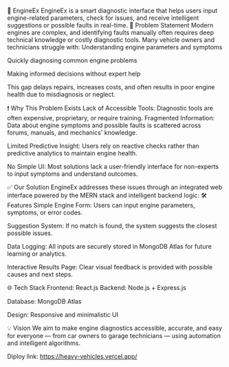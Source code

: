 🚀 EngineEx
EngineEx is a smart diagnostic interface that helps users input engine-related parameters, check for issues, and receive intelligent suggestions or possible faults in real-time.
🧩 Problem Statement
Modern engines are complex, and identifying faults manually often requires deep technical knowledge or costly diagnostic tools. Many vehicle owners and technicians struggle with:
Understanding engine parameters and symptoms

Quickly diagnosing common engine problems

Making informed decisions without expert help

This gap delays repairs, increases costs, and often results in poor engine health due to misdiagnosis or neglect.

❗ Why This Problem Exists
Lack of Accessible Tools: Diagnostic tools are often expensive, proprietary, or require training.
Fragmented Information: Data about engine symptoms and possible faults is scattered across forums, manuals, and mechanics' knowledge.

Limited Predictive Insight: Users rely on reactive checks rather than predictive analytics to maintain engine health.

No Simple UI: Most solutions lack a user-friendly interface for non-experts to input symptoms and understand outcomes.

✅ Our Solution
EngineEx addresses these issues through an integrated web interface powered by the MERN stack and intelligent backend logic:
🛠️ Features
Simple Engine Form: Users can input engine parameters, symptoms, or error codes.

Suggestion System: If no match is found, the system suggests the closest possible issues.

Data Logging: All inputs are securely stored in MongoDB Atlas for future learning or analytics.

Interactive Results Page: Clear visual feedback is provided with possible causes and next steps.

🌐 Tech Stack
Frontend: React.js
Backend: Node.js + Express.js

Database: MongoDB Atlas

Design: Responsive and minimalistic UI

💡 Vision
We aim to make engine diagnostics accessible, accurate, and easy for everyone — from car owners to garage technicians — using automation and intelligent algorithms.

Diploy link: https://heavy-vehicles.vercel.app/
